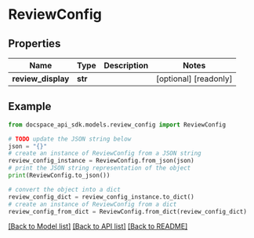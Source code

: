 # ReviewConfig

## Properties

Name | Type | Description | Notes
------------ | ------------- | ------------- | -------------
**review_display** | **str** |  | [optional] [readonly] 

## Example

```python
from docspace_api_sdk.models.review_config import ReviewConfig

# TODO update the JSON string below
json = "{}"
# create an instance of ReviewConfig from a JSON string
review_config_instance = ReviewConfig.from_json(json)
# print the JSON string representation of the object
print(ReviewConfig.to_json())

# convert the object into a dict
review_config_dict = review_config_instance.to_dict()
# create an instance of ReviewConfig from a dict
review_config_from_dict = ReviewConfig.from_dict(review_config_dict)
```
[[Back to Model list]](../README.md#documentation-for-models) [[Back to API list]](../README.md#documentation-for-api-endpoints) [[Back to README]](../README.md)


